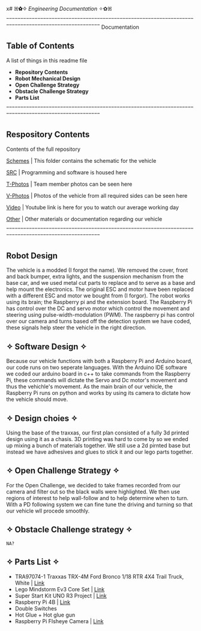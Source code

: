 x# ꕤ✿✧ *Engineering Documentation* ✧✿ꕤ

‾‾‾‾‾‾‾‾‾‾‾‾‾‾‾‾‾‾‾‾‾‾‾‾‾‾‾‾‾‾‾‾‾‾‾‾‾‾‾‾‾‾‾‾‾‾‾‾‾‾‾‾‾‾‾‾‾‾‾‾‾‾‾‾‾‾‾‾‾‾‾‾‾‾‾‾‾‾‾‾‾‾‾‾‾‾‾‾‾‾‾‾‾‾‾‾‾‾‾
Documentation

## Table of Contents
  A list of things in this readme file

+ **Repository Contents**
+ **Robot Mechanical Design**
+ **Open Challenge Strategy**
+ **Obstacle Challenge Strategy**
+ **Parts List**

‾‾‾‾‾‾‾‾‾‾‾‾‾‾‾‾‾‾‾‾‾‾‾‾‾‾‾‾‾‾‾‾‾‾‾‾‾‾‾‾‾‾‾‾‾‾‾‾‾‾‾‾‾‾‾‾‾‾‾‾‾‾‾‾‾‾‾‾‾‾‾‾‾‾‾‾‾‾‾‾‾‾‾‾‾‾‾‾‾‾‾‾‾‾‾‾‾‾‾

## Respository Contents
  Contents of the full repository

 [Schemes](https://github.com/kylln20/WRO-2022-23/tree/main/schemes) | This folder contains the schematic for the vehicle 

 [SRC](https://github.com/kylln20/WRO-2022-23/tree/main/src) | Programming and software is housed here 

 [T-Photos](https://github.com/kylln20/WRO-2022-23/tree/main/t-photos) | Team member photos can be seen here 

 [V-Photos](https://github.com/kylln20/WRO-2022-23/tree/main/v-photos) | Photos of the vehicle from all required sides can be seen here 

 [Video](https://github.com/kylln20/WRO-2022-23/tree/main/video) | Youtube link is here for you to watch our average working day 

 [Other](https://github.com/kylln20/WRO-2022-23/tree/main/other) | Other materials or documentation regarding our vehicle 

‾‾‾‾‾‾‾‾‾‾‾‾‾‾‾‾‾‾‾‾‾‾‾‾‾‾‾‾‾‾‾‾‾‾‾‾‾‾‾‾‾‾‾‾‾‾‾‾‾‾‾‾‾‾‾‾‾‾‾‾‾‾‾‾‾‾‾‾‾‾‾‾‾‾‾‾‾‾‾‾‾‾‾‾‾‾‾‾‾‾‾‾‾‾‾‾‾‾‾
##  Robot Design 
  The vehicle is a modded (I forgot the name). We removed the cover, front and back bumper, extra lights, and the suspension mechanism from the base car, and we used metal cut parts to replace and to serve as a base and help mount the electronics. The original ESC and motor have been replaced with a different ESC and motor we bought from (I forgor).
  The robot works using its brain; the Raspberry pi and the extension board. The Raspberry Pi has control over the DC and servo motor which control the movement and steering using pulse-width-modulation (PWM). The raspberry pi has control over our camera and turns based off the detection system we have coded, these signals help steer the vehicle in the right direction.
## ✧ Software Design ✧
  Because our vehicle functions with both a Raspberry Pi and Arduino board, our code runs on two seperate languages. With the Arduino IDE software we coded our arduino board in c++ to take commands from the Raspberry Pi, these commands will dictate the Servo and Dc motor's movement and thus the vehichle's movement. As the main brain of our vehicle, the Raspberry Pi runs on python and works by using its camera to dictate how the vehicle should move.
## ✧ Design choies ✧
  Using the base of the traxxas, our first plan consisted of a fully 3d printed design using it as a chasis. 3D printing was hard to come by so we ended up mixing a bunch of materials together. We still use a 2d pirnted base but instead we have adhesives and glues to stick it and our lego parts together.
## ✧ Open Challenge Strategy ✧
  For the Open Challenge, we decided to take frames recorded from our camera and filter out so the black walls were highlighted. We then use regions of interest to help wall-follow and to help determine when to turn. With a PD following system we can fine tune the driving and turning so that our vehicle wll procede smoothly.
## ✧ Obstacle Challenge strategy ✧
    NA?

## ✧ Parts List ✧
+ TRA97074-1 Traxxas TRX-4M Ford Bronco 1/18 RTR 4X4 Trail Truck, White | [Link](https://www.bigboyswithcooltoys.ca/products/tra97074-1-traxxas-trx-4m-ford-bronco-1-18-rtr-4x4-trail-truck-white)
+ Lego Mindstorm Ev3 Core Set | [Link](https://www.amazon.com/Lego-Mindstorm-Ev3-Core-45544/dp/B00DEA55Z8)
+ Super Start Kit UNO R3 Project | [Link](https://www.amazon.ca/Elegoo-Project-Starter-Tutorial-Arduino/dp/B01D8KOZF4)
+ Raspberry Pi 4B | [Link](https://www.pishop.ca/product/raspberry-pi-4-model-b-2gb/?src=raspberrypi)
+ Double Switches
+ Hot Glue + Hot glue gun
+ Raspberry Pi FIsheye Camera | [Link](https://www.amazon.com/Raspberry-Camera-Module-160FOV-Fisheye/dp/B083XMGSVP/ref=sr_1_3?keywords=raspberry%2Bpi%2Bwide%2Bangle%2Bcamera&qid=1680461882&sr=8-3&th=1)

